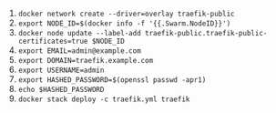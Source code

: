 1. `docker network create --driver=overlay traefik-public`
2. `export NODE_ID=$(docker info -f '{{.Swarm.NodeID}}')`
3. `docker node update --label-add traefik-public.traefik-public-certificates=true $NODE_ID`
4. `export EMAIL=admin@example.com`
5. `export DOMAIN=traefik.example.com`
6. `export USERNAME=admin`
7. `export HASHED_PASSWORD=$(openssl passwd -apr1)`
8. `echo $HASHED_PASSWORD`
9. `docker stack deploy -c traefik.yml traefik`

